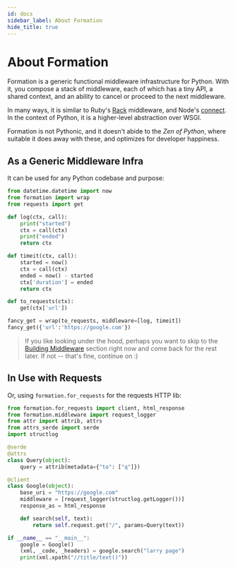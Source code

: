 ```yaml
---
id: docs
sidebar_label: About Formation
hide_title: true
---
```


# About Formation


Formation is a generic functional middleware infrastructure for Python. With it, you compose a stack of middleware, each of which has a tiny API, a shared context, and an ability to cancel or proceed to the next middleware.

In many ways, it is similar to Ruby's [Rack](https://rack.github.io/) middleware, and Node's [connect](https://github.com/senchalabs/connect). In the context of Python, it is a higher-level abstraction over WSGI.

Formation is not Pythonic, and it doesn't abide to the _Zen of Python_, where suitable it does away with these, and optimizes for developer happiness.

## As a Generic Middleware Infra

It can be used for any Python codebase and purpose:

```py
from datetime.datetime import now
from formation import wrap
from requests import get

def log(ctx, call):
    print("started")
    ctx = call(ctx)
    print("ended")
    return ctx

def timeit(ctx, call):
    started = now()
    ctx = call(ctx)
    ended = now() - started
    ctx['duration'] = ended
    return ctx

def to_requests(ctx):
    get(ctx['url'])

fancy_get = wrap(to_requests, middleware=[log, timeit])
fancy_get({'url':'https://google.com'})
```

> If you like looking under the hood, perhaps you want to skip to the [Building Middleware](building-middleware/simple.md) section right now and come back for the rest later. If not -- that's fine, continue on :)

## In Use with Requests

Or, using `formation.for_requests` for the requests HTTP lib:


```py
from formation.for_requests import client, html_response
from formation.middleware import request_logger
from attr import attrib, attrs
from attrs_serde import serde
import structlog

@serde
@attrs
class Query(object):
    query = attrib(metadata={"to": ["q"]})

@client
class Google(object):
    base_uri = "https://google.com"
    middleware = [request_logger(structlog.getLogger())]
    response_as = html_response

    def search(self, text):
        return self.request.get("/", params=Query(text))

if __name__ == "__main__":
    google = Google()
    (xml, _code, _headers) = google.search("larry page")
    print(xml.xpath("//title/text()"))
```
